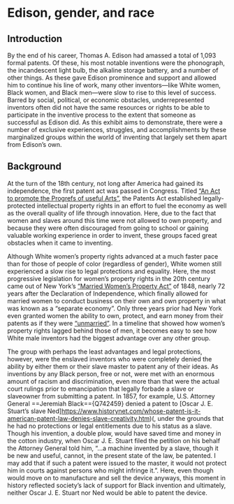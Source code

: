 # Edison, gender, and race

## Introduction

By the end of his career, Thomas A. Edison had amassed a total of 1,093 formal patents. Of these, his most notable inventions were the phonograph, the incandescent light bulb, the alkaline storage battery, and a number of other things. As these gave Edison prominence and support and allowed him to continue his line of work, many other inventors—like White women, Black women, and Black men—were slow to rise to this level of success. Barred by social, political, or economic obstacles, underrepresented inventors often did not have the same resources or rights to be able to participate in the inventive process to the extent that someone as successful as Edison did. As this exhibit aims to demonstrate, there were a number of exclusive experiences, struggles, and accomplishments by these marginalized groups within the world of inventing that largely set them apart from Edison’s own. 

## Background

At the turn of the 18th century, not long after America had gained its independence, the first patent act was passed in Congress. Titled [“An Act to promote the Progrefs of useful Arts”](https://prologue.blogs.archives.gov/2015/03/11/inventing-in-congress-patent-law-since-1790/#:~:text=On%20January%2022%2C%201790%2C%20Congress,of%20Science%20and%20useful%20Arts.%E2%80%9D&text=On%20April%2010%2C%201790%2C%20President,signed%20the%20bill%20into%20law), the Patents Act established legally-protected intellectual property rights in an effort to fuel the economy as well as the overall quality of life through innovation. Here, due to the fact that women and slaves around this time were not allowed to own property, and because they were often discouraged from going to school or gaining valuable working experience in order to invent, these groups faced great obstacles when it came to inventing. 

Although White women’s property rights advanced at a much faster pace than for those of people of color (regardless of gender), White women still experienced a slow rise to legal protections and equality. Here, the most progressive legislation for women’s property rights in the 20th century came out of New York’s [“Married Women’s Property Act”](https://www.thoughtco.com/property-rights-of-women-3529578) of 1848, nearly 72 years after the Declaration of Independence, which finally allowed for married women to conduct business on their own and own property in what was known as a “separate economy”. Only three years prior had New York even granted women the ability to own, protect, and earn money from their patents as if they were [“unmarried”](https://en.wikipedia.org/wiki/Married_Women%27s_Property_Acts_in_the_United_States#:~:text=Indiana%2C%20and%20Iowa.-,New%20York,it%20%22as%20if%20unmarried%22.). In a timeline that showed how women’s property rights lagged behind those of men, it becomes easy to see how White male inventors had the biggest advantage over any other group.

The group with perhaps the least advantages and legal protections, however, were the enslaved inventors who were completely denied the ability by either them or their slave master to patent any of their ideas. As inventions by any Black person, free or not, were met with an enormous amount of racism and discrimination, even more than that were the actual court rulings prior to emancipation that legally forbade a slave or slaveowner from submitting a patent. In 1857, for example, U.S. Attorney General ==Jeremiah Black=={Q742459} denied a patent to [Oscar J. E. Stuart’s slave Ned]https://www.historynet.com/whose-patent-is-it-american-patent-law-denies-slave-creativity.htm)(, under the grounds that he had no protections or legal entitlements due to his status as a slave. Though his invention, a double plow, would have saved time and money in the cotton industry, when Oscar J. E. Stuart filed the petition on his behalf the Attorney General told him, “...a machine invented by a slave, though it be new and useful, cannot, in the present state of the law, be patented. I may add that if such a patent were issued to the master, it would not protect him in courts against persons who might infringe it.”. Here, even though would move on to manufacture and sell the device anyways, this moment in history reflected society’s lack of support for Black invention and ultimately, neither Oscar J. E. Stuart nor Ned would be able to patent the device.
